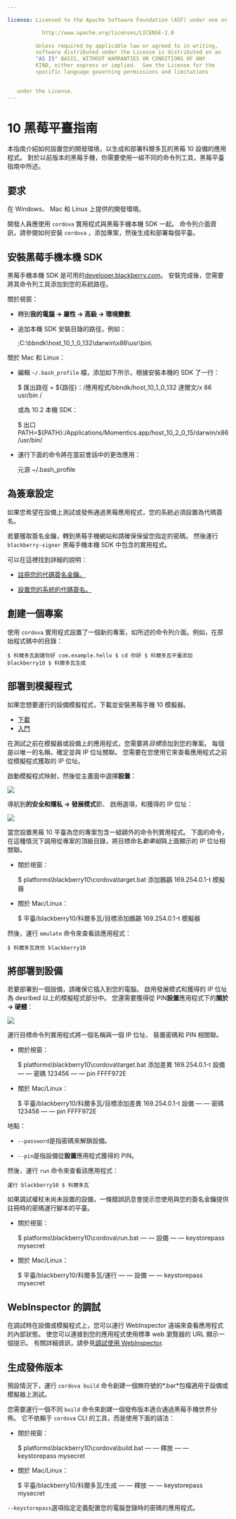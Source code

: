 ```yaml
---

license: Licensed to the Apache Software Foundation (ASF) under one or more contributor license agreements. See the NOTICE file distributed with this work for additional information regarding copyright ownership. The ASF licenses this file to you under the Apache License, Version 2.0 (the "License"); you may not use this file except in compliance with the License. You may obtain a copy of the License at

           http://www.apache.org/licenses/LICENSE-2.0
    
         Unless required by applicable law or agreed to in writing,
         software distributed under the License is distributed on an
         "AS IS" BASIS, WITHOUT WARRANTIES OR CONDITIONS OF ANY
         KIND, either express or implied.  See the License for the
         specific language governing permissions and limitations
    

   under the License.
---
```


# 10 黑莓平臺指南

本指南介紹如何設置您的開發環境，以生成和部署科爾多瓦的黑莓 10 設備的應用程式。 對於以前版本的黑莓手機，你需要使用一組不同的命令列工具，黑莓平臺指南中所述。

## 要求

在 Windows、 Mac 和 Linux 上提供的開發環境。

開發人員應使用 `cordova` 實用程式與黑莓手機本機 SDK 一起。 命令列介面資訊，請參閱如何安裝 `cordova` ，添加專案，然後生成和部署每個平臺。

## 安裝黑莓手機本機 SDK

黑莓手機本機 SDK 是可用的[developer.blackberry.com][1]。 安裝完成後，您需要將其命令列工具添加到您的系統路徑。

 [1]: http://developer.blackberry.com/native/download/

關於視窗：

*   轉到**我的電腦 → 屬性 → 高級 → 環境變數**.

*   追加本機 SDK 安裝目錄的路徑，例如：
    
    ;C:\bbndk\host\_10\_1\_0\_132\darwin\x86\usr\bin\

關於 Mac 和 Linux：

*   編輯 `~/.bash_profile` 檔，添加如下所示，根據安裝本機的 SDK 了一行：
    
    $ 匯出路徑 = ${路徑}：/應用程式/bbndk/host\_10\_1\_0\_132 達爾文/x 86 usr/bin /
    
    或為 10.2 本機 SDK：
    
    $ 出口 PATH=${PATH}:/Applications/Momentics.app/host\_10\_2\_0\_15/darwin/x86/usr/bin/

*   運行下面的命令將在當前會話中的更改應用：
    
    元源 ~/.bash_profile

## 為簽章設定

如果您希望在設備上測試或發佈通過黑莓應用程式，您的系統必須設置為代碼簽名。

若要獲取簽名金鑰，轉到黑莓手機網站和請確保保留您指定的密碼。 然後運行 `blackberry-signer` 黑莓手機本機 SDK 中包含的實用程式。

可以在這裡找到詳細的說明：

*   [註冊您的代碼簽名金鑰。][2]

*   [設置您的系統的代碼簽名。][3]

 [2]: https://www.blackberry.com/SignedKeys/codesigning.html
 [3]: https://developer.blackberry.com/html5/documentation/signing_setup_bb10_apps_2008396_11.html

## 創建一個專案

使用 `cordova` 實用程式設置了一個新的專案，如所述的命令列介面。例如，在原始程式碼中的目錄：

    $ 科爾多瓦創建你好 com.example.hello $ cd 你好 $ 科爾多瓦平臺添加 blackberry10 $ 科爾多瓦生成
    

## 部署到模擬程式

如果您想要運行的設備模擬程式，下載並安裝黑莓手機 10 模擬器。

*   [下載][1]
*   [入門][4]

 [4]: http://developer.blackberry.com/devzone/develop/simulator/blackberry_10_simulator_start.html

在測試之前在模擬器或設備上的應用程式，您需要將*目標*添加到您的專案。 每個是以唯一的名稱，確定並與 IP 位址關聯。 您需要在您使用它來查看應用程式之前從模擬程式獲取的 IP 位址。

啟動模擬程式映射，然後從主畫面中選擇**設置**：

![][5]

 [5]: img/guide/platforms/blackberry10/bb_home.png

導航到**的安全和隱私 → 發展模式**節、 啟用選項，和獲得的 IP 位址：

![][6]

 [6]: img/guide/platforms/blackberry10/bb_devel.png

當您設置黑莓 10 平臺為您的專案包含一組額外的命令列實用程式。 下面的命令，在這種情況下調用從專案的頂級目錄，將目標命名*動車組*與上面顯示的 IP 位址相關聯。

*   關於視窗：
    
    $ platforms\blackberry10\cordova\target.bat 添加鴯鶓 169.254.0.1-t 模擬器

*   關於 Mac/Linux：
    
    $ 平臺/blackberry10/科爾多瓦/目標添加鴯鶓 169.254.0.1-t 模擬器

然後，運行 `emulate` 命令來查看該應用程式：

    $ 科爾多瓦效仿 blackberry10
    

## 將部署到設備

若要部署到一個設備，請確保它插入到您的電腦。 啟用發展模式和獲得的 IP 位址為 desribed 以上的模擬程式部分中。 您還需要獲得從 PIN**設置**應用程式下的**關於 → 硬體**：

![][7]

 [7]: img/guide/platforms/blackberry10/bb_pin.png

運行目標命令列實用程式將一個名稱與一個 IP 位址、 裝置密碼和 PIN 相關聯。

*   關於視窗：
    
    $ platforms\blackberry10\cordova\target.bat 添加差異 169.254.0.1-t 設備 — — 密碼 123456 — — pin FFFF972E

*   關於 Mac/Linux：
    
    $ 平臺/blackberry10/科爾多瓦/目標添加差異 169.254.0.1-t 設備 — — 密碼 123456 — — pin FFFF972E

地點：

*   `--password`是指密碼來解鎖設備。

*   `--pin`是指設備從**設置**應用程式獲得的 PIN。

然後，運行 `run` 命令來查看該應用程式：

    運行 blackberry10 $ 科爾多瓦
    

如果調試權杖未尚未設置的設備，一條錯誤訊息會提示您使用與您的簽名金鑰提供註冊時的密碼運行腳本的平臺。

*   關於視窗：
    
    $ platforms\blackberry10\cordova\run.bat — — 設備 — — keystorepass mysecret

*   關於 Mac/Linux：
    
    $ 平臺/blackberry10/科爾多瓦/運行 — — 設備 — — keystorepass mysecret

## WebInspector 的調試

在調試時在設備或模擬程式上，您可以運行 WebInspector 遠端來查看應用程式的內部狀態。 使您可以連接到您的應用程式使用標準 web 瀏覽器的 URL 顯示一個提示。 有關詳細資訊，請參見[調試使用 WebInspector][8].

 [8]: http://developer.blackberry.com/html5/documentation/web_inspector_overview_1553586_11.html

## 生成發佈版本

預設情況下，運行 `cordova build` 命令創建一個無符號的*.bar*包檔適用于設備或模擬器上測試。

您需要運行一個不同 `build` 命令來創建一個發佈版本適合通過黑莓手機世界分佈。 它不依賴于 `cordova` CLI 的工具，而是使用下面的語法：

*   關於視窗：
    
    $ platforms\blackberry10\cordova\build.bat — — 釋放 — — keystorepass mysecret

*   關於 Mac/Linux：
    
    $ 平臺/blackberry10/科爾多瓦/生成 — — 釋放 — — keystorepass mysecret

`--keystorepass`選項指定定義配置您的電腦登錄時的密碼的應用程式。